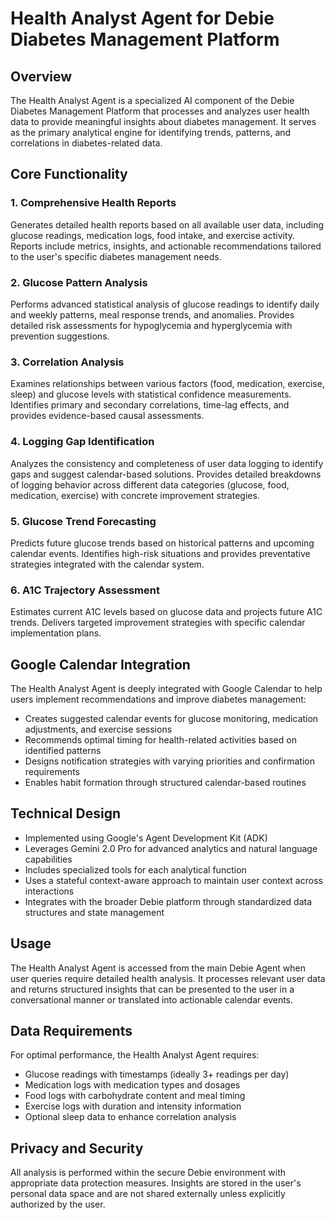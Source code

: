 # Health Analyst Agent for Debie Diabetes Management Platform

## Overview
The Health Analyst Agent is a specialized AI component of the Debie Diabetes Management Platform that processes and analyzes user health data to provide meaningful insights about diabetes management. It serves as the primary analytical engine for identifying trends, patterns, and correlations in diabetes-related data.

## Core Functionality

### 1. Comprehensive Health Reports
Generates detailed health reports based on all available user data, including glucose readings, medication logs, food intake, and exercise activity. Reports include metrics, insights, and actionable recommendations tailored to the user's specific diabetes management needs.

### 2. Glucose Pattern Analysis
Performs advanced statistical analysis of glucose readings to identify daily and weekly patterns, meal response trends, and anomalies. Provides detailed risk assessments for hypoglycemia and hyperglycemia with prevention suggestions.

### 3. Correlation Analysis
Examines relationships between various factors (food, medication, exercise, sleep) and glucose levels with statistical confidence measurements. Identifies primary and secondary correlations, time-lag effects, and provides evidence-based causal assessments.

### 4. Logging Gap Identification
Analyzes the consistency and completeness of user data logging to identify gaps and suggest calendar-based solutions. Provides detailed breakdowns of logging behavior across different data categories (glucose, food, medication, exercise) with concrete improvement strategies.

### 5. Glucose Trend Forecasting
Predicts future glucose trends based on historical patterns and upcoming calendar events. Identifies high-risk situations and provides preventative strategies integrated with the calendar system.

### 6. A1C Trajectory Assessment
Estimates current A1C levels based on glucose data and projects future A1C trends. Delivers targeted improvement strategies with specific calendar implementation plans.

## Google Calendar Integration
The Health Analyst Agent is deeply integrated with Google Calendar to help users implement recommendations and improve diabetes management:

- Creates suggested calendar events for glucose monitoring, medication adjustments, and exercise sessions
- Recommends optimal timing for health-related activities based on identified patterns
- Designs notification strategies with varying priorities and confirmation requirements
- Enables habit formation through structured calendar-based routines

## Technical Design
- Implemented using Google's Agent Development Kit (ADK)
- Leverages Gemini 2.0 Pro for advanced analytics and natural language capabilities
- Includes specialized tools for each analytical function
- Uses a stateful context-aware approach to maintain user context across interactions
- Integrates with the broader Debie platform through standardized data structures and state management

## Usage
The Health Analyst Agent is accessed from the main Debie Agent when user queries require detailed health analysis. It processes relevant user data and returns structured insights that can be presented to the user in a conversational manner or translated into actionable calendar events.

## Data Requirements
For optimal performance, the Health Analyst Agent requires:
- Glucose readings with timestamps (ideally 3+ readings per day)
- Medication logs with medication types and dosages
- Food logs with carbohydrate content and meal timing
- Exercise logs with duration and intensity information
- Optional sleep data to enhance correlation analysis

## Privacy and Security
All analysis is performed within the secure Debie environment with appropriate data protection measures. Insights are stored in the user's personal data space and are not shared externally unless explicitly authorized by the user. 